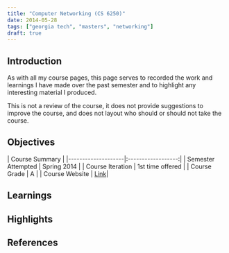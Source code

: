 ```yaml
---
title: "Computer Networking (CS 6250)"
date: 2014-05-28
tags: ["georgia tech", "masters", "networking"]
draft: true
---
```


## Introduction

As with all my course pages, this page serves to recorded the work and learnings I have made over the past semester and to highlight any interesting material I produced.

This is not a review of the course, it does not provide suggestions to improve the course, and does not layout who should or should not take the course.

## Objectives

| Course Summary |
|--------------------|:------------------:|
| Semester Attempted | Spring 2014 |
| Course Iteration   | 1st time offered |
| Course Grade       | A |
| Course Website     | [Link](http://www.omscs.gatech.edu/cs-6250-computer-networks/)|

## Learnings

## Highlights

## References

